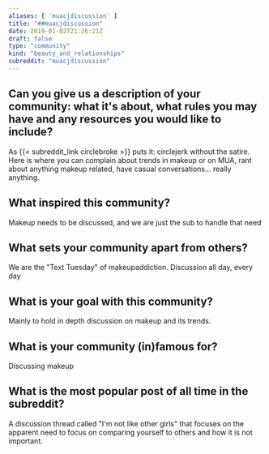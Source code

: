 ```yaml
---
aliases: [ 'muacjdiscussion' ]
title: "##muacjdiscussion"
date: 2019-01-02T21:26:21Z
draft: false
type: "community"
kind: "beauty_and_relationships"
subreddit: "muacjdiscussion"
---
```


## Can you give us a description of your community: what it's about, what rules you may have and any resources you would like to include?

As {{< subreddit_link circlebroke >}} puts it: circlejerk without the satire. Here is where you can complain about trends in makeup or on MUA, rant about anything makeup related, have casual conversations... really anything.


## What inspired this community?

Makeup needs to be discussed, and we are just the sub to handle that need

## What sets your community apart from others?

We are the "Text Tuesday" of makeupaddiction. Discussion all day, every day

## What is your goal with this community?

Mainly to hold in depth discussion on makeup and its trends.

## What is your community (in)famous for?

Discussing makeup

## What is the most popular post of all time in the subreddit?

A discussion thread called "I'm not like other girls" that focuses on the apparent need to focus on comparing yourself to others and how it is not important.
